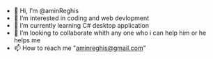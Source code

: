 - 👋 Hi, I’m @aminReghis
- 👀 I’m interested in coding and web devlopment
- 🌱 I’m currently learning C# desktop application
- 💞️ I’m looking to collaborate whith any one who i can help him or he helps me
- 📫 How to reach me "aminreghis@gmail.com"

<!---
aminReghis/aminReghis is a ✨ special ✨ repository because its `README.md` (this file) appears on your GitHub profile.
You can click the Preview link to take a look at your changes.
--->
